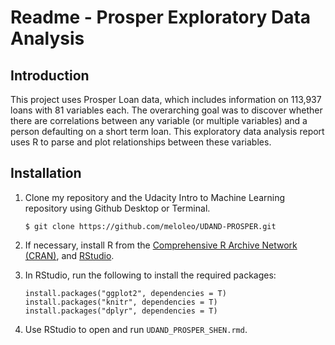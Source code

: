 # Readme - Prosper Exploratory Data Analysis

## Introduction
This project uses Prosper Loan data, which includes information on 113,937 loans with 81 variables each. The overarching goal was to discover whether there are correlations between any variable (or multiple variables) and a person defaulting on a short term loan. This exploratory data analysis report uses R to parse and plot relationships between these variables.

## Installation
1. Clone my repository and the Udacity Intro to Machine Learning repository using Github Desktop or Terminal.

    ```
    $ git clone https://github.com/meloleo/UDAND-PROSPER.git
    ```

2. If necessary, install R from the [Comprehensive R Archive Network (CRAN)](http://cran.r-project.org/), and [RStudio](http://www.rstudio.com/products/rstudio/download/).
3. In RStudio, run the following to install the required packages:

    ```
    install.packages("ggplot2", dependencies = T) 
    install.packages("knitr", dependencies = T)
    install.packages("dplyr", dependencies = T)
    ```

4. Use RStudio to open and run `UDAND_PROSPER_SHEN.rmd`.
